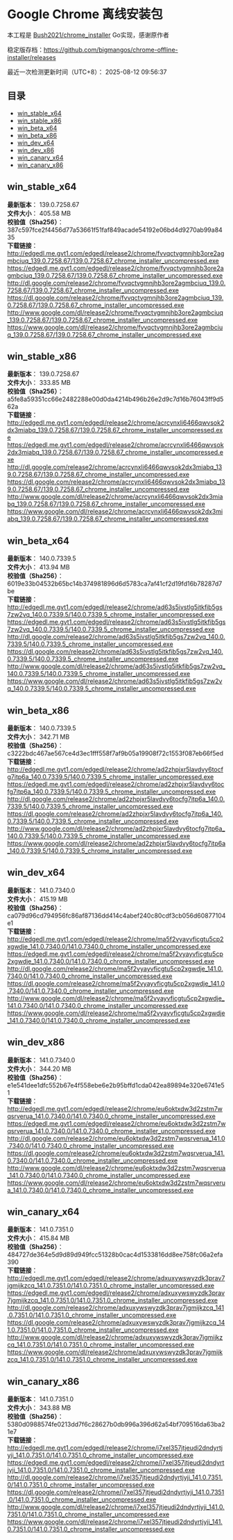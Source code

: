 # Google Chrome 离线安装包
本工程是 [Bush2021/chrome_installer](https://github.com/Bush2021/chrome_installer) Go实现，感谢原作者

稳定版存档：<https://github.com/bigmangos/chrome-offline-installer/releases>

最近一次检测更新时间（UTC+8）：
2025-08-12 09:56:37

## 目录
* [win_stable_x64](https://github.com/bigmangos/chrome-offline-installer?tab=readme-ov-file#win_stable_x64)
* [win_stable_x86](https://github.com/bigmangos/chrome-offline-installer?tab=readme-ov-file#win_stable_x86)
* [win_beta_x64](https://github.com/bigmangos/chrome-offline-installer?tab=readme-ov-file#win_beta_x64)
* [win_beta_x86](https://github.com/bigmangos/chrome-offline-installer?tab=readme-ov-file#win_beta_x86)
* [win_dev_x64](https://github.com/bigmangos/chrome-offline-installer?tab=readme-ov-file#win_dev_x64)
* [win_dev_x86](https://github.com/bigmangos/chrome-offline-installer?tab=readme-ov-file#win_dev_x86)
* [win_canary_x64](https://github.com/bigmangos/chrome-offline-installer?tab=readme-ov-file#win_canary_x64)
* [win_canary_x86](https://github.com/bigmangos/chrome-offline-installer?tab=readme-ov-file#win_canary_x86)

## win_stable_x64
**最新版本**： 139.0.7258.67  
**文件大小**： 405.58 MB  
**校验值（Sha256）**： 387c597fce2f4456d77a53661f51faf849acade54192e06bd4d9270ab99a8435  
**下载链接**：
http://edgedl.me.gvt1.com/edgedl/release2/chrome/fvvqctvgmnjhb3ore2agmbciuq_139.0.7258.67/139.0.7258.67_chrome_installer_uncompressed.exe
https://edgedl.me.gvt1.com/edgedl/release2/chrome/fvvqctvgmnjhb3ore2agmbciuq_139.0.7258.67/139.0.7258.67_chrome_installer_uncompressed.exe
http://dl.google.com/release2/chrome/fvvqctvgmnjhb3ore2agmbciuq_139.0.7258.67/139.0.7258.67_chrome_installer_uncompressed.exe
https://dl.google.com/release2/chrome/fvvqctvgmnjhb3ore2agmbciuq_139.0.7258.67/139.0.7258.67_chrome_installer_uncompressed.exe
http://www.google.com/dl/release2/chrome/fvvqctvgmnjhb3ore2agmbciuq_139.0.7258.67/139.0.7258.67_chrome_installer_uncompressed.exe
https://www.google.com/dl/release2/chrome/fvvqctvgmnjhb3ore2agmbciuq_139.0.7258.67/139.0.7258.67_chrome_installer_uncompressed.exe
## win_stable_x86
**最新版本**： 139.0.7258.67  
**文件大小**： 333.85 MB  
**校验值（Sha256）**： a5fe8a59351cc66e2482288e00d0da4214b496b26e2d9c7d16b76043ff9d562a  
**下载链接**：
http://edgedl.me.gvt1.com/edgedl/release2/chrome/acrcynxli6466qwvsok2dx3miabq_139.0.7258.67/139.0.7258.67_chrome_installer_uncompressed.exe
https://edgedl.me.gvt1.com/edgedl/release2/chrome/acrcynxli6466qwvsok2dx3miabq_139.0.7258.67/139.0.7258.67_chrome_installer_uncompressed.exe
http://dl.google.com/release2/chrome/acrcynxli6466qwvsok2dx3miabq_139.0.7258.67/139.0.7258.67_chrome_installer_uncompressed.exe
https://dl.google.com/release2/chrome/acrcynxli6466qwvsok2dx3miabq_139.0.7258.67/139.0.7258.67_chrome_installer_uncompressed.exe
http://www.google.com/dl/release2/chrome/acrcynxli6466qwvsok2dx3miabq_139.0.7258.67/139.0.7258.67_chrome_installer_uncompressed.exe
https://www.google.com/dl/release2/chrome/acrcynxli6466qwvsok2dx3miabq_139.0.7258.67/139.0.7258.67_chrome_installer_uncompressed.exe
## win_beta_x64
**最新版本**： 140.0.7339.5  
**文件大小**： 413.94 MB  
**校验值（Sha256）**： 6019e33b04532b65bc14b374981896d6d5783ca7af41cf2d19fd16b78287d7be  
**下载链接**：
http://edgedl.me.gvt1.com/edgedl/release2/chrome/ad63s5ivstlg5itkfib5gs7zw2vq_140.0.7339.5/140.0.7339.5_chrome_installer_uncompressed.exe
https://edgedl.me.gvt1.com/edgedl/release2/chrome/ad63s5ivstlg5itkfib5gs7zw2vq_140.0.7339.5/140.0.7339.5_chrome_installer_uncompressed.exe
http://dl.google.com/release2/chrome/ad63s5ivstlg5itkfib5gs7zw2vq_140.0.7339.5/140.0.7339.5_chrome_installer_uncompressed.exe
https://dl.google.com/release2/chrome/ad63s5ivstlg5itkfib5gs7zw2vq_140.0.7339.5/140.0.7339.5_chrome_installer_uncompressed.exe
http://www.google.com/dl/release2/chrome/ad63s5ivstlg5itkfib5gs7zw2vq_140.0.7339.5/140.0.7339.5_chrome_installer_uncompressed.exe
https://www.google.com/dl/release2/chrome/ad63s5ivstlg5itkfib5gs7zw2vq_140.0.7339.5/140.0.7339.5_chrome_installer_uncompressed.exe
## win_beta_x86
**最新版本**： 140.0.7339.5  
**文件大小**： 342.71 MB  
**校验值（Sha256）**： c3222bdc467ae567ce4d3ec1fff558f7af9b05a19908f72c1553f087eb66f5ed  
**下载链接**：
http://edgedl.me.gvt1.com/edgedl/release2/chrome/ad2zhpjxr5lavdvy6tocfg7itp6a_140.0.7339.5/140.0.7339.5_chrome_installer_uncompressed.exe
https://edgedl.me.gvt1.com/edgedl/release2/chrome/ad2zhpjxr5lavdvy6tocfg7itp6a_140.0.7339.5/140.0.7339.5_chrome_installer_uncompressed.exe
http://dl.google.com/release2/chrome/ad2zhpjxr5lavdvy6tocfg7itp6a_140.0.7339.5/140.0.7339.5_chrome_installer_uncompressed.exe
https://dl.google.com/release2/chrome/ad2zhpjxr5lavdvy6tocfg7itp6a_140.0.7339.5/140.0.7339.5_chrome_installer_uncompressed.exe
http://www.google.com/dl/release2/chrome/ad2zhpjxr5lavdvy6tocfg7itp6a_140.0.7339.5/140.0.7339.5_chrome_installer_uncompressed.exe
https://www.google.com/dl/release2/chrome/ad2zhpjxr5lavdvy6tocfg7itp6a_140.0.7339.5/140.0.7339.5_chrome_installer_uncompressed.exe
## win_dev_x64
**最新版本**： 141.0.7340.0  
**文件大小**： 415.19 MB  
**校验值（Sha256）**： ca079d96cd794956fc86af87136dd414c4abef240c80cdf3cb056d60877104e1  
**下载链接**：
http://edgedl.me.gvt1.com/edgedl/release2/chrome/ma5f2vyayvficgtu5cp2xgwdje_141.0.7340.0/141.0.7340.0_chrome_installer_uncompressed.exe
https://edgedl.me.gvt1.com/edgedl/release2/chrome/ma5f2vyayvficgtu5cp2xgwdje_141.0.7340.0/141.0.7340.0_chrome_installer_uncompressed.exe
http://dl.google.com/release2/chrome/ma5f2vyayvficgtu5cp2xgwdje_141.0.7340.0/141.0.7340.0_chrome_installer_uncompressed.exe
https://dl.google.com/release2/chrome/ma5f2vyayvficgtu5cp2xgwdje_141.0.7340.0/141.0.7340.0_chrome_installer_uncompressed.exe
http://www.google.com/dl/release2/chrome/ma5f2vyayvficgtu5cp2xgwdje_141.0.7340.0/141.0.7340.0_chrome_installer_uncompressed.exe
https://www.google.com/dl/release2/chrome/ma5f2vyayvficgtu5cp2xgwdje_141.0.7340.0/141.0.7340.0_chrome_installer_uncompressed.exe
## win_dev_x86
**最新版本**： 141.0.7340.0  
**文件大小**： 344.20 MB  
**校验值（Sha256）**： e1e541dee1dfc552b67e4f558ebe6e2b95bffd1cda042ea89894e320e6741e51  
**下载链接**：
http://edgedl.me.gvt1.com/edgedl/release2/chrome/eu6oktxdw3d2zstm7wqsrverua_141.0.7340.0/141.0.7340.0_chrome_installer_uncompressed.exe
https://edgedl.me.gvt1.com/edgedl/release2/chrome/eu6oktxdw3d2zstm7wqsrverua_141.0.7340.0/141.0.7340.0_chrome_installer_uncompressed.exe
http://dl.google.com/release2/chrome/eu6oktxdw3d2zstm7wqsrverua_141.0.7340.0/141.0.7340.0_chrome_installer_uncompressed.exe
https://dl.google.com/release2/chrome/eu6oktxdw3d2zstm7wqsrverua_141.0.7340.0/141.0.7340.0_chrome_installer_uncompressed.exe
http://www.google.com/dl/release2/chrome/eu6oktxdw3d2zstm7wqsrverua_141.0.7340.0/141.0.7340.0_chrome_installer_uncompressed.exe
https://www.google.com/dl/release2/chrome/eu6oktxdw3d2zstm7wqsrverua_141.0.7340.0/141.0.7340.0_chrome_installer_uncompressed.exe
## win_canary_x64
**最新版本**： 141.0.7351.0  
**文件大小**： 415.84 MB  
**校验值（Sha256）**： 484727de364e5d9d89d949fcc51328b0cac4d1533816dd8ee758fc06a2efa390  
**下载链接**：
http://edgedl.me.gvt1.com/edgedl/release2/chrome/adxuxywswyzdk3prav7jgmijkzcq_141.0.7351.0/141.0.7351.0_chrome_installer_uncompressed.exe
https://edgedl.me.gvt1.com/edgedl/release2/chrome/adxuxywswyzdk3prav7jgmijkzcq_141.0.7351.0/141.0.7351.0_chrome_installer_uncompressed.exe
http://dl.google.com/release2/chrome/adxuxywswyzdk3prav7jgmijkzcq_141.0.7351.0/141.0.7351.0_chrome_installer_uncompressed.exe
https://dl.google.com/release2/chrome/adxuxywswyzdk3prav7jgmijkzcq_141.0.7351.0/141.0.7351.0_chrome_installer_uncompressed.exe
http://www.google.com/dl/release2/chrome/adxuxywswyzdk3prav7jgmijkzcq_141.0.7351.0/141.0.7351.0_chrome_installer_uncompressed.exe
https://www.google.com/dl/release2/chrome/adxuxywswyzdk3prav7jgmijkzcq_141.0.7351.0/141.0.7351.0_chrome_installer_uncompressed.exe
## win_canary_x86
**最新版本**： 141.0.7351.0  
**文件大小**： 343.88 MB  
**校验值（Sha256）**： 5380d0988574fe0213dd7f6c28627b0db996a396d62a54bf709516da63ba21e7  
**下载链接**：
http://edgedl.me.gvt1.com/edgedl/release2/chrome/i7xel357jtjeudi2dndyrtjyji_141.0.7351.0/141.0.7351.0_chrome_installer_uncompressed.exe
https://edgedl.me.gvt1.com/edgedl/release2/chrome/i7xel357jtjeudi2dndyrtjyji_141.0.7351.0/141.0.7351.0_chrome_installer_uncompressed.exe
http://dl.google.com/release2/chrome/i7xel357jtjeudi2dndyrtjyji_141.0.7351.0/141.0.7351.0_chrome_installer_uncompressed.exe
https://dl.google.com/release2/chrome/i7xel357jtjeudi2dndyrtjyji_141.0.7351.0/141.0.7351.0_chrome_installer_uncompressed.exe
http://www.google.com/dl/release2/chrome/i7xel357jtjeudi2dndyrtjyji_141.0.7351.0/141.0.7351.0_chrome_installer_uncompressed.exe
https://www.google.com/dl/release2/chrome/i7xel357jtjeudi2dndyrtjyji_141.0.7351.0/141.0.7351.0_chrome_installer_uncompressed.exe
